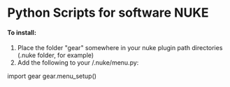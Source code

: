 # Python Scripts for software NUKE

#### To install:

1) Place the folder "gear" somewhere in your 
nuke plugin path directories (.nuke folder, 
for example)
2) Add the following to your /.nuke/menu.py:

import gear
gear.menu_setup()
